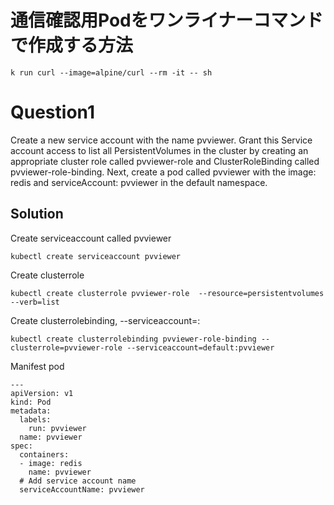 # 通信確認用Podをワンライナーコマンドで作成する方法
```
k run curl --image=alpine/curl --rm -it -- sh
```

# Question1
Create a new service account with the name pvviewer. Grant this Service account access to list all PersistentVolumes in the cluster by creating an appropriate cluster role called pvviewer-role and ClusterRoleBinding called pvviewer-role-binding.
Next, create a pod called pvviewer with the image: redis and serviceAccount: pvviewer in the default namespace.
## Solution
Create serviceaccount called pvviewer
```
kubectl create serviceaccount pvviewer
```
Create clusterrole
```
kubectl create clusterrole pvviewer-role  --resource=persistentvolumes --verb=list
```
Create clusterrolebinding, --serviceaccount=<Namespace>:<Serviceaccount-name>
```
kubectl create clusterrolebinding pvviewer-role-binding --clusterrole=pvviewer-role --serviceaccount=default:pvviewer
```
Manifest pod
```
---
apiVersion: v1
kind: Pod
metadata:
  labels:
    run: pvviewer
  name: pvviewer
spec:
  containers:
  - image: redis
    name: pvviewer
  # Add service account name
  serviceAccountName: pvviewer
```
